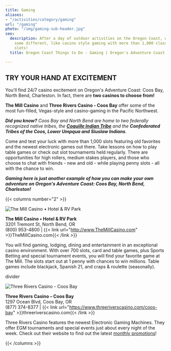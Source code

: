 ```yaml
---
title: Gaming
aliases:
- "/activities/category/gaming"
url: "/gaming"
photo: "/img/gaming-sub-header.jpg"
seo:
  description: After a day of outdoor activities on the Oregon Coast, why not try
    some different, like casino style gaming with more than 1,000 classic and new
    slots!
  title: Oregon Coast Things to Do - Gaming | Oregon's Adventure Coast

---
```

## TRY YOUR HAND AT EXCITEMENT

You'll find 24/7 casino excitement on Oregon's Adventure Coast: Coos Bay, North Bend, Charleston. In fact, there are **two casinos to choose from!** 

**The Mill Casino** and **Three Rivers Casino - Coos Bay** offer some of the most fun-filled, Vegas-style and casino-gaming in the Pacific Northwest.

**_Did you know?_** _Coos Bay and North Bend are home to two federally recognized native tribes, the_ [**_Coquille Indian Tribe_**](/tribal-heritage-coquilles/) _and the **Confederated Tribes of the Coos, Lower Umpqua and Siuslaw Indians**._

Come and test your luck with more than 1,000 slots featuring old favorites and the newest electronic games out there. Take lessons on how to play table games or check out slot tournaments held regularly. There are opportunities for high rollers, medium stakes players, and those who choose to chat with friends - new and old - while playing penny slots - all with the chance to win.

**_Gaming here is just another example of how you can make your own adventure on Oregon's Adventure Coast: Coos Bay, North Bend, Charleston!_**

{{< columns number="2" >}}

![The Mill Casino • Hotel & RV Park](/img/slots_foursome.jpg)

**The Mill Casino • Hotel & RV Park**  
3201 Tremont St, North Bend, OR  
(800) 953-4800 | {{< link url="http://www.TheMillCasino.com" >}}TheMillCasino.com{{< /link >}}

You will find gaming, lodging, dining and entertainment in an exceptional casino environment. With over 700 slots, card and table games, plus Sports Betting and special tournament events, you will find your favorite game at The Mill. The slots start out at 1 penny with chances to win millions. Table games include blackjack, Spanish 21, and craps & roulette (seasonally).

divider

![Three Rivers Casino - Coos Bay](/img/three-rivers-casino.jpg)

**Three Rivers Casino – Coos Bay**  
1297 Ocean Blvd, Coos Bay, OR  
(877) 374-8377 | {{< link url="https://www.threeriverscasino.com/coos-bay" >}}threeriverscasino.com{{< /link >}}

Three Rivers Casino features the newest Electronic Gaming Machines. They offer EGM tournaments and special events just about every night of the week. Check out their website to find out the latest [monthly promotions](https://www.threeriverscasino.com/coos-bay-promotions)!

{{< /columns >}}
